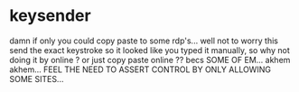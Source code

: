 # keysender

damn if only you could copy paste to some rdp's... well not to worry this send the exact keystroke so it looked like you typed it manually, so why not doing it by online ? or just copy paste online ?? becs SOME OF EM...  akhem akhem... FEEL THE NEED TO ASSERT CONTROL BY ONLY ALLOWING SOME SITES...
